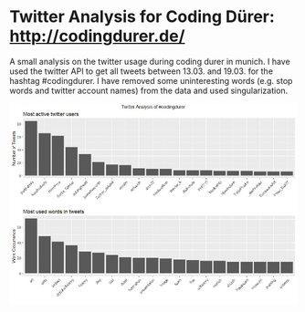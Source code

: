 # Twitter Analysis for Coding Dürer: http://codingdurer.de/
A small analysis on the twitter usage during coding durer in munich. I have used the twitter API to get all tweets between 13.03. and 19.03. for the hashtag #codingdurer. I have removed some uninteresting words (e.g. stop words and twitter account names) from the data and used singularization.

![alt text](https://github.com/kruse-alex/codingdurer_twitter/blob/master/twitter_result.jpg)

